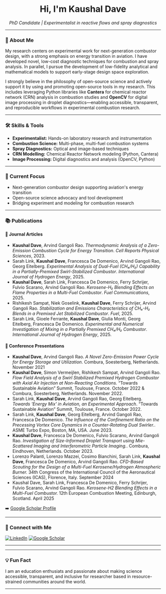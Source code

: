 <!-- GitHub Profile README for kadave01 -->

<!--
<p align="center">
  <img src="https://avatars.githubusercontent.com/u/ kadave01?v=4" width="120" alt="kadave01's avatar" style="border-radius:50%">
</p>
-->
<h1 align="center">Hi, I'm Kaushal Dave </h1>
<p align="center">
  <em>PhD Candidate | Experimentalist in reactive flows and spray diagnostics</em>
</p>

---

### 🔬 About Me

My research centers on experimental work for next-generation combustor design, with a strong emphasis on energy transition in aviation. I have developed novel, low-cost diagnostic techniques for combustion and spray analysis. In parallel, I pursue the development of low-fidelity analytical and mathematical models to support early-stage design space exploration.

I strongly believe in the philosophy of open-source science and actively support it by using and promoting open-source tools in my research. This includes leveraging Python libraries like <strong>Cantera</strong> for chemical reactor network (CRN) analysis in combustion studies and <strong>OpenCV</strong> for digital image processing in droplet diagnostics—enabling accessible, transparent, and reproducible workflows in experimental combustion research.

---

### 🛠 Skills & Tools

- **Experimentalist:** Hands-on laboratory research and instrumentation
- **Combustion Science:** Multi-phase, multi-fuel combustion systems
- **Spray Diagnostics:** Optical and image-based techniques
- **CRN Modelling:** Chemical Reactor Network modeling (Python, Cantera)
- **Image Processing:** Digital diagnostics and analysis (OpenCV, Python)

---

### 🌱 Current Focus

- Next-generation combustor design supporting aviation's energy transition
- Open-source science advocacy and tool development
- Bridging experiment and modeling for combustion research

---
### 📚 Publications

#### 🧪 Journal Articles
- **Kaushal Dave**, Arvind Gangoli Rao. *Thermodynamic Analysis of a Zero-Emission Combustion Cycle for Energy Transition*. *Cell Reports Physical Sciences*, 2023.
- Sarah Link, **Kaushal Dave**, Francesca De Domenico, Arvind Gangoli Rao, Georg Eitelberg. *Experimental Analysis of Dual-Fuel (CH₄/H₂) Capability in a Partially-Premixed Swirl-Stabilized Combustor*. *International Journal of Hydrogen Energy*, 2025.
- **Kaushal Dave**, Sarah Link, Francesca De Domenico, Ferry Schrijer, Fulvio Scarano, Arvind Gangoli Rao. *Kerosene-H₂ Blending Effects on Flame Properties in a Multi-Fuel Combustor*. *Fuel Communications*, 2025.
- Rishikesh Sampat, Niek Goselink, **Kaushal Dave**, Ferry Schrijer, Arvind Gangoli Rao. *Stabilization and Emissions Characteristics of CH₄-H₂ Blends in a Premixed Jet Stabilized Combustor*. *Fuel*, 2025.
- Sarah Link, Gioele Ferrante, **Kaushal Dave**, Giulia Monti, Georg Eitelberg, Francesca De Domenico. *Experimental and Numerical Investigation of Mixing in a Partially Premixed CH₄/H₂ Combustor*. *International Journal of Hydrogen Energy*, 2025.

#### 🎤 Conference Presentations
- **Kaushal Dave**, Arvind Gangoli Rao. *A Novel Zero-Emission Power Cycle for Energy Storage and Utilization*. Combura, Soesterberg, Netherlands. November 2021
- **Kaushal Dave**, Simon Vermeijlen, Rishikesh Sampat, Arvind Gangoli Rao. *Flow Field Analysis of a Swirl Stabilized Premixed Hydrogen Combustor with Axial Air Injection at Non-Reacting Conditions.* “Towards Sustainable Aviation” Summit, Toulouse, France. October 2022 & Combura, Soesterberg, Netherlands. November 2022.
- Sarah Link, **Kaushal Dave**, Arvind Gangoli Rao, Georg Eitelberg. *Towards 'Energy Mix' in Aviation, an Experimental Approach*. “Towards Sustainable Aviation” Summit, Toulouse, France. October 2022.
- Sarah Link, **Kaushal Dave**, Georg Eitelberg, Arvind Gangoli Rao, Francesca De Domenico. *The Influence of the Confinement Ratio on the Precessing Vortex Core Dynamics in a Counter-Rotating Dual Swirler.*. ASME Turbo Expo, Boston, MA, USA. June 2023.
- **Kaushal Dave**, Francesca De Domenico, Fulvio Scarano, Arvind Gangoli Rao. *Investigation of Size-Informed Droplet Transport using Mie-Scattered Imaging and Interferometric Particle Imaging.*. Combura, Eindhoven, Netherlands. October 2023.
- Lorenzo Palanti, Lorenzo Mazzei, Cosimo Bianchini, Sarah Link, **Kaushal Dave**, Francesca De Domenico, Arvind Gangoli Rao. *CFD-Based Scouting for the Design of a Multi-Fuel Kerosene/Hydrogen Atmospheric Burner.* 34th Congress of the International Council of the Aeronautical Sciences (ICAS), Florence, Italy. September 2024
- Kaushal Dave, Sarah Link, Francesca De Domenico, Ferry Schrijer, Fulvio Scarano, Arvind Gangoli Rao. *Kerosene-H2 Blending Effects in a Multi-Fuel Combustor.* 12th European Combustion Meeting, Edinburgh, Scotland. April 2025

➡️ [Google Scholar Profile](https://scholar.google.com/citations?hl=en&user=rkrOsPMAAAAJ)

---

### 🤝 Connect with Me

[![LinkedIn](https://img.shields.io/badge/LinkedIn-blue?logo=linkedin&logoColor=white)](https://www.linkedin.com/in/kaushal-dave-27a19896/)
[![Google Scholar](https://img.shields.io/badge/Google%20Scholar-black?logo=googlescholar&logoColor=white)](https://scholar.google.com/citations?hl=en&user=rkrOsPMAAAAJ)

---
<!--
### 📊 GitHub Stats

<p align="center">
  <img src="https://github-readme-stats.vercel.app/api?username=kadave01&show_icons=true&theme=default" alt="kadave01's GitHub stats" />
  <br>
  <img src="https://github-readme-stats.vercel.app/api/top-langs/?username=kadave01&layout=compact" alt="Top Languages" />
</p>
-->
---

### 💡 Fun Fact

I am an education enthusiats and passionate about making science accessible, transparent, and inclusive for researcher based in resource-strained communities around the world.

---

<!--
If you want to highlight projects or add more sections, let me know!
-->
